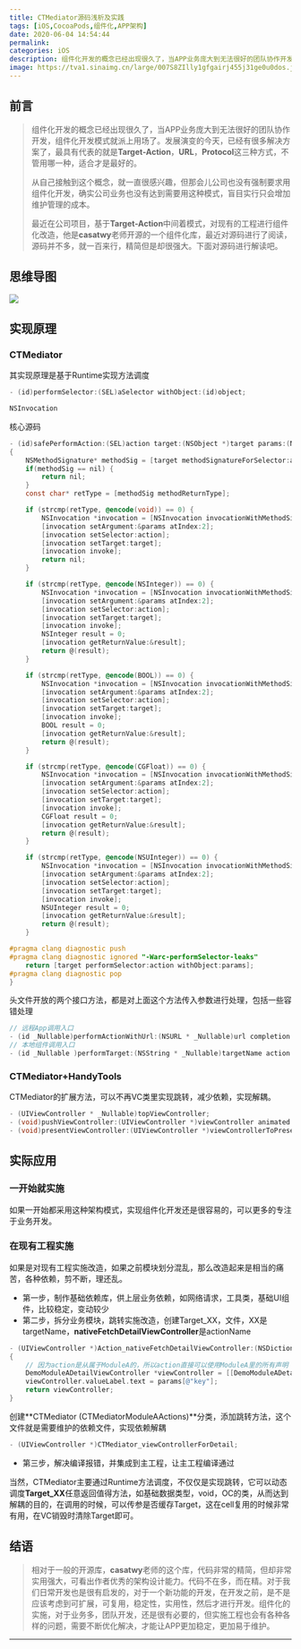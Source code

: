 ```yaml
---
title: CTMediator源码浅析及实践
tags: [iOS,CocoaPods,组件化,APP架构]
date: 2020-06-04 14:54:44
permalink:
categories: iOS
description: 组件化开发的概念已经出现很久了，当APP业务庞大到无法很好的团队协作开发，组件化开发模式就派上用场了。发展演变的今天，已经有很多解决方案了，最具有代表的就是**Target-Action**，**URL**，**Protocol**这三种方式，不管用哪一种，适合才是最好的。
image: https://tva1.sinaimg.cn/large/007S8ZIlly1gfgairj455j31ge0u0dos.jpg
---
```

<p class="description"></p>

<!-- more -->

## 前言

> 组件化开发的概念已经出现很久了，当APP业务庞大到无法很好的团队协作开发，组件化开发模式就派上用场了。发展演变的今天，已经有很多解决方案了，最具有代表的就是**Target-Action**，**URL**，**Protocol**这三种方式，不管用哪一种，适合才是最好的。
>
> 从自己接触到这个概念，就一直很感兴趣，但那会儿公司也没有强制要求用组件化开发，确实公司业务也没有达到需要用这种模式，盲目实行只会增加维护管理的成本。
>
> 最近在公司项目，基于**Target-Action**中间着模式，对现有的工程进行组件化改造，他是**casatwy**老师开源的一个组件化库，最近对源码进行了阅读，源码并不多，就一百来行，精简但是却很强大。下面对源码进行解读吧。

## 思维导图

![](https://tva1.sinaimg.cn/large/007S8ZIlly1gfgairj455j31ge0u0dos.jpg)

## 实现原理

### CTMediator

其实现原理是基于Runtime实现方法调度

```objective-c
- (id)performSelector:(SEL)aSelector withObject:(id)object;
```

```objective-c
NSInvocation
```

核心源码

```objective-c
- (id)safePerformAction:(SEL)action target:(NSObject *)target params:(NSDictionary *)params
{
    NSMethodSignature* methodSig = [target methodSignatureForSelector:action];
    if(methodSig == nil) {
        return nil;
    }
    const char* retType = [methodSig methodReturnType];

    if (strcmp(retType, @encode(void)) == 0) {
        NSInvocation *invocation = [NSInvocation invocationWithMethodSignature:methodSig];
        [invocation setArgument:&params atIndex:2];
        [invocation setSelector:action];
        [invocation setTarget:target];
        [invocation invoke];
        return nil;
    }

    if (strcmp(retType, @encode(NSInteger)) == 0) {
        NSInvocation *invocation = [NSInvocation invocationWithMethodSignature:methodSig];
        [invocation setArgument:&params atIndex:2];
        [invocation setSelector:action];
        [invocation setTarget:target];
        [invocation invoke];
        NSInteger result = 0;
        [invocation getReturnValue:&result];
        return @(result);
    }

    if (strcmp(retType, @encode(BOOL)) == 0) {
        NSInvocation *invocation = [NSInvocation invocationWithMethodSignature:methodSig];
        [invocation setArgument:&params atIndex:2];
        [invocation setSelector:action];
        [invocation setTarget:target];
        [invocation invoke];
        BOOL result = 0;
        [invocation getReturnValue:&result];
        return @(result);
    }

    if (strcmp(retType, @encode(CGFloat)) == 0) {
        NSInvocation *invocation = [NSInvocation invocationWithMethodSignature:methodSig];
        [invocation setArgument:&params atIndex:2];
        [invocation setSelector:action];
        [invocation setTarget:target];
        [invocation invoke];
        CGFloat result = 0;
        [invocation getReturnValue:&result];
        return @(result);
    }

    if (strcmp(retType, @encode(NSUInteger)) == 0) {
        NSInvocation *invocation = [NSInvocation invocationWithMethodSignature:methodSig];
        [invocation setArgument:&params atIndex:2];
        [invocation setSelector:action];
        [invocation setTarget:target];
        [invocation invoke];
        NSUInteger result = 0;
        [invocation getReturnValue:&result];
        return @(result);
    }

#pragma clang diagnostic push
#pragma clang diagnostic ignored "-Warc-performSelector-leaks"
    return [target performSelector:action withObject:params];
#pragma clang diagnostic pop
}
```

头文件开放的两个接口方法，都是对上面这个方法传入参数进行处理，包括一些容错处理

```objective-c
// 远程App调用入口
- (id _Nullable)performActionWithUrl:(NSURL * _Nullable)url completion:(void(^_Nullable)(NSDictionary * _Nullable info))completion;
// 本地组件调用入口
- (id _Nullable )performTarget:(NSString * _Nullable)targetName action:(NSString * _Nullable)actionName params:(NSDictionary * _Nullable)params shouldCacheTarget:(BOOL)shouldCacheTarget;
```

### CTMediator+HandyTools

CTMediator的扩展方法，可以不再VC类里实现跳转，减少依赖，实现解耦。

```objective-c
- (UIViewController * _Nullable)topViewController;
- (void)pushViewController:(UIViewController *)viewController animated:(BOOL)animated;
- (void)presentViewController:(UIViewController *)viewControllerToPresent animated:(BOOL)animated completion:(void (^ _Nullable )(void))completion;
```

## 实际应用

### 一开始就实施

如果一开始都采用这种架构模式，实现组件化开发还是很容易的，可以更多的专注于业务开发。

### 在现有工程实施

如果是对现有工程实施改造，如果之前模块划分混乱，那么改造起来是相当的痛苦，各种依赖，剪不断，理还乱。

- 第一步，制作基础依赖库，供上层业务依赖，如网络请求，工具类，基础UI组件，比较稳定，变动较少
- 第二步，拆分业务模块，跳转实施改造，创建Target_XX，文件，XX是targetName，**nativeFetchDetailViewController**是actionName

```objective-c
- (UIViewController *)Action_nativeFetchDetailViewController:(NSDictionary *)params
{
    // 因为action是从属于ModuleA的，所以action直接可以使用ModuleA里的所有声明
    DemoModuleADetailViewController *viewController = [[DemoModuleADetailViewController alloc] init];
    viewController.valueLabel.text = params[@"key"];
    return viewController;
}
```

创建**CTMediator (CTMediatorModuleAActions)**分类，添加跳转方法，这个文件就是需要维护的依赖文件，实现依赖解耦

```objective-c
- (UIViewController *)CTMediator_viewControllerForDetail;
```

- 第三步，解决编译报错，并集成到主工程，让主工程编译通过

当然，CTMediator主要通过Runtime方法调度，不仅仅是实现跳转，它可以动态调度**Target_XX**任意返回值得方法，如基础数据类型，void，OC的类，从而达到解耦的目的，在调用的时候，可以传参是否缓存Target，这在cell复用的时候非常有用，在VC销毁时清除Target即可。

## 结语

> 相对于一般的开源库，**casatwy**老师的这个库，代码非常的精简，但却非常实用强大，可看出作者优秀的架构设计能力。代码不在多，而在精。对于我们日常开发也是很有启发的，对于一个新功能的开发，在开发之前，是不是应该考虑到可扩展，可复用，稳定性，实用性，然后才进行开发。组件化的实施，对于业务多，团队开发，还是很有必要的，但实施工程也会有各种各样的问题，需要不断优化解决，才能让APP更加稳定，更加易于维护。

<hr />

